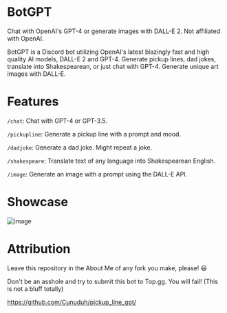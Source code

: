# BotGPT
Chat with OpenAI's GPT-4 or generate images with DALL-E 2. Not affiliated with OpenAI.

BotGPT is a Discord bot utilizing OpenAI's latest blazingly fast and high quality AI models, DALL-E 2 and GPT-4. Generate pickup lines, dad jokes, translate into Shakespearean, or just chat with GPT-4. Generate unique art images with DALL-E.

# Features
`/chat`: Chat with GPT-4 or GPT-3.5.

`/pickupline`: Generate a pickup line with a prompt and mood.

`/dadjoke`: Generate a dad joke. Might repeat a joke.

`/shakespeare`: Translate text of any language into Shakespearean English.

`/image`: Generate an image with a prompt using the DALL-E API.

# Showcase
![image](https://raw.githubusercontent.com/Cunuduh/pickup_line_gpt/main/Screenshot_18.png)
# Attribution
Leave this repository in the About Me of any fork you make, please! 😃

Don't be an asshole and try to submit this bot to Top.gg. You will fail! (This is not a bluff totally)

https://github.com/Cunuduh/pickup_line_gpt/
